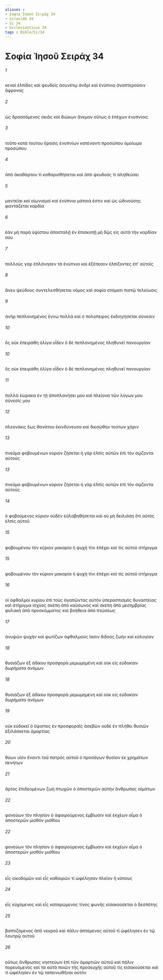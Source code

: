 ```yaml
---
aliases : 
- Σοφία Ἰησοῦ Σειράχ 34
- Siracide 34
- Si 34
- Ecclesiasticus 34
tags : Bible/Si/34
---
```


# Σοφία Ἰησοῦ Σειράχ 34

###### 1
κεναὶ ἐλπίδες καὶ ψευδεῖς ἀσυνέτῳ ἀνδρί καὶ ἐνύπνια ἀναπτεροῦσιν ἄφρονας
###### 2
ὡς δρασσόμενος σκιᾶς καὶ διώκων ἄνεμον οὕτως ὁ ἐπέχων ἐνυπνίοις
###### 3
τοῦτο κατὰ τούτου ὅρασις ἐνυπνίων κατέναντι προσώπου ὁμοίωμα προσώπου
###### 4
ἀπὸ ἀκαθάρτου τί καθαρισθήσεται καὶ ἀπὸ ψευδοῦς τί ἀληθεύσει
###### 5
μαντεῖαι καὶ οἰωνισμοὶ καὶ ἐνύπνια μάταιά ἐστιν καὶ ὡς ὠδινούσης φαντάζεται καρδία
###### 6
ἐὰν μὴ παρὰ ὑψίστου ἀποσταλῇ ἐν ἐπισκοπῇ μὴ δῷς εἰς αὐτὰ τὴν καρδίαν σου
###### 7
πολλοὺς γὰρ ἐπλάνησεν τὰ ἐνύπνια καὶ ἐξέπεσον ἐλπίζοντες ἐπ' αὐτοῖς
###### 8
ἄνευ ψεύδους συντελεσθήσεται νόμος καὶ σοφία στόματι πιστῷ τελείωσις
###### 9
ἀνὴρ πεπλανημένος ἔγνω πολλά καὶ ὁ πολύπειρος ἐκδιηγήσεται σύνεσιν
###### 10
ὃς οὐκ ἐπειράθη ὀλίγα οἶδεν ὁ δὲ πεπλανημένος πληθυνεῖ πανουργίαν
###### 10
ὃς οὐκ ἐπειράθη ὀλίγα οἶδεν ὁ δὲ πεπλανημένος πληθυνεῖ πανουργίαν
###### 11
πολλὰ ἑώρακα ἐν τῇ ἀποπλανήσει μου καὶ πλείονα τῶν λόγων μου σύνεσίς μου
###### 12
πλεονάκις ἕως θανάτου ἐκινδύνευσα καὶ διεσώθην τούτων χάριν
###### 13
πνεῦμα φοβουμένων κύριον ζήσεται ἡ γὰρ ἐλπὶς αὐτῶν ἐπὶ τὸν σῴζοντα αὐτούς
###### 13
πνεῦμα φοβουμένων κύριον ζήσεται ἡ γὰρ ἐλπὶς αὐτῶν ἐπὶ τὸν σῴζοντα αὐτούς
###### 14
ὁ φοβούμενος κύριον οὐδὲν εὐλαβηθήσεται καὶ οὐ μὴ δειλιάσῃ ὅτι αὐτὸς ἐλπὶς αὐτοῦ
###### 15
φοβουμένου τὸν κύριον μακαρία ἡ ψυχή τίνι ἐπέχει καὶ τίς αὐτοῦ στήριγμα
###### 15
φοβουμένου τὸν κύριον μακαρία ἡ ψυχή τίνι ἐπέχει καὶ τίς αὐτοῦ στήριγμα
###### 16
οἱ ὀφθαλμοὶ κυρίου ἐπὶ τοὺς ἀγαπῶντας αὐτόν ὑπερασπισμὸς δυναστείας καὶ στήριγμα ἰσχύος σκέπη ἀπὸ καύσωνος καὶ σκέπη ἀπὸ μεσημβρίας φυλακὴ ἀπὸ προσκόμματος καὶ βοήθεια ἀπὸ πτώσεως
###### 17
ἀνυψῶν ψυχὴν καὶ φωτίζων ὀφθαλμούς ἴασιν διδούς ζωὴν καὶ εὐλογίαν
###### 18
θυσιάζων ἐξ ἀδίκου προσφορὰ μεμωμημένη καὶ οὐκ εἰς εὐδοκίαν δωρήματα ἀνόμων
###### 18
θυσιάζων ἐξ ἀδίκου προσφορὰ μεμωμημένη καὶ οὐκ εἰς εὐδοκίαν δωρήματα ἀνόμων
###### 19
οὐκ εὐδοκεῖ ὁ ὕψιστος ἐν προσφοραῖς ἀσεβῶν οὐδὲ ἐν πλήθει θυσιῶν ἐξιλάσκεται ἁμαρτίας
###### 20
θύων υἱὸν ἔναντι τοῦ πατρὸς αὐτοῦ ὁ προσάγων θυσίαν ἐκ χρημάτων πενήτων
###### 21
ἄρτος ἐπιδεομένων ζωὴ πτωχῶν ὁ ἀποστερῶν αὐτὴν ἄνθρωπος αἱμάτων
###### 22
φονεύων τὸν πλησίον ὁ ἀφαιρούμενος ἐμβίωσιν καὶ ἐκχέων αἷμα ὁ ἀποστερῶν μισθὸν μισθίου
###### 22
φονεύων τὸν πλησίον ὁ ἀφαιρούμενος ἐμβίωσιν καὶ ἐκχέων αἷμα ὁ ἀποστερῶν μισθὸν μισθίου
###### 23
εἷς οἰκοδομῶν καὶ εἷς καθαιρῶν τί ὠφέλησαν πλεῖον ἢ κόπους
###### 24
εἷς εὐχόμενος καὶ εἷς καταρώμενος τίνος φωνῆς εἰσακούσεται ὁ δεσπότης
###### 25
βαπτιζόμενος ἀπὸ νεκροῦ καὶ πάλιν ἁπτόμενος αὐτοῦ τί ὠφέλησεν ἐν τῷ λουτρῷ αὐτοῦ
###### 26
οὕτως ἄνθρωπος νηστεύων ἐπὶ τῶν ἁμαρτιῶν αὐτοῦ καὶ πάλιν πορευόμενος καὶ τὰ αὐτὰ ποιῶν τῆς προσευχῆς αὐτοῦ τίς εἰσακούσεται καὶ τί ὠφέλησεν ἐν τῷ ταπεινωθῆναι αὐτόν
